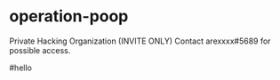 # operation-poop
Private Hacking Organization
(INVITE ONLY)
Contact arexxxx#5689 for possible access.

#hello
